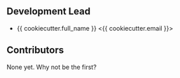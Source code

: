 
## Development Lead

* {{ cookiecutter.full_name }} <{{ cookiecutter.email }}>

## Contributors

None yet. Why not be the first?